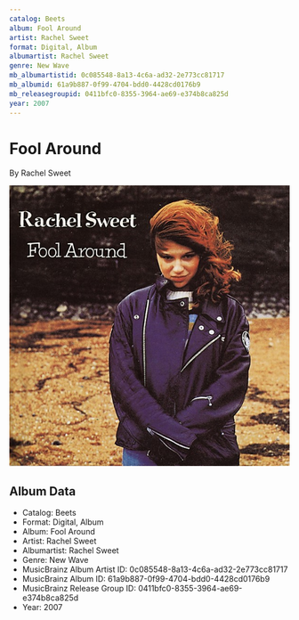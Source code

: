 ```yaml
---
catalog: Beets
album: Fool Around
artist: Rachel Sweet
format: Digital, Album
albumartist: Rachel Sweet
genre: New Wave
mb_albumartistid: 0c085548-8a13-4c6a-ad32-2e773cc81717
mb_albumid: 61a9b887-0f99-4704-bdd0-4428cd0176b9
mb_releasegroupid: 0411bfc0-8355-3964-ae69-e374b8ca825d
year: 2007
---
```


# Fool Around

By Rachel Sweet

![](../../assets/beetscovers/Rachel_Sweet-Fool_Around.jpg)

## Album Data

- Catalog: Beets
- Format: Digital, Album
- Album: Fool Around
- Artist: Rachel Sweet
- Albumartist: Rachel Sweet
- Genre: New Wave
- MusicBrainz Album Artist ID: 0c085548-8a13-4c6a-ad32-2e773cc81717
- MusicBrainz Album ID: 61a9b887-0f99-4704-bdd0-4428cd0176b9
- MusicBrainz Release Group ID: 0411bfc0-8355-3964-ae69-e374b8ca825d
- Year: 2007

